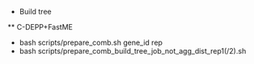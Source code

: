 * Build tree

** C-DEPP+FastME
- bash scripts/prepare_comb.sh gene_id rep
- bash scripts/prepare_comb_build_tree_job_not_agg_dist_rep1(/2).sh  
